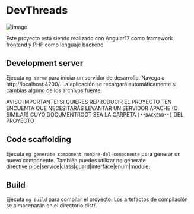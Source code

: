 # DevThreads
![image](https://github.com/DemboNauta/DevThreads/assets/126664376/028baccd-853e-4826-8105-e3f96bd3ffca)


Este proyecto está siendo realizado con Angular17 como framework frontend y PHP como lenguaje backend

## Development server

Ejecuta `ng serve` para iniciar un servidor de desarrollo. Navega a http://localhost:4200/. La aplicación se recargará automáticamente si cambias alguno de los archivos fuente.

AVISO IMPORTANTE: SI QUIERES REPRODUCIR EL PROYECTO TEN ENCUENTA QUE NECESITARÁS LEVANTAR UN SERVIDOR APACHE (O SIMILAR) CUYO DOCUMENTROOT SEA LA CARPETA `[**BACKEND**]` DEL PROYECTO


## Code scaffolding

Ejecuta `ng generate component nombre-del-componente` para generar un nuevo componente. También puedes utilizar ng generate directive|pipe|service|class|guard|interface|enum|module.

## Build

Ejecuta `ng build` para compilar el proyecto. Los artefactos de compilación se almacenarán en el directorio dist/.


